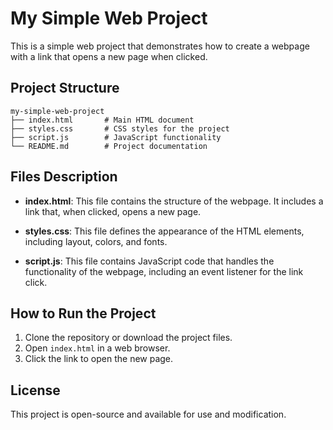 # My Simple Web Project

This is a simple web project that demonstrates how to create a webpage with a link that opens a new page when clicked.

## Project Structure

```
my-simple-web-project
├── index.html       # Main HTML document
├── styles.css       # CSS styles for the project
├── script.js        # JavaScript functionality
└── README.md        # Project documentation
```

## Files Description

- **index.html**: This file contains the structure of the webpage. It includes a link that, when clicked, opens a new page.
  
- **styles.css**: This file defines the appearance of the HTML elements, including layout, colors, and fonts.

- **script.js**: This file contains JavaScript code that handles the functionality of the webpage, including an event listener for the link click.

## How to Run the Project

1. Clone the repository or download the project files.
2. Open `index.html` in a web browser.
3. Click the link to open the new page.

## License

This project is open-source and available for use and modification.